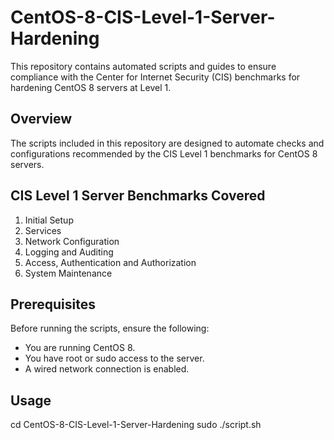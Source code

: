 # CentOS-8-CIS-Level-1-Server-Hardening

This repository contains automated scripts and guides to ensure compliance with the Center for Internet Security (CIS) benchmarks for hardening CentOS 8 servers at Level 1.

## Overview

The scripts included in this repository are designed to automate checks and configurations recommended by the CIS Level 1 benchmarks for CentOS 8 servers.

## CIS Level 1 Server Benchmarks Covered

1. Initial Setup
2. Services
3. Network Configuration
4. Logging and Auditing
5. Access, Authentication and Authorization
6. System Maintenance

## Prerequisites

Before running the scripts, ensure the following:
- You are running CentOS 8.
- You have root or sudo access to the server.
- A wired network connection is enabled.

## Usage
cd CentOS-8-CIS-Level-1-Server-Hardening
sudo ./script.sh
